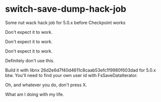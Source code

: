 # switch-save-dump-hack-job
Some nut wack hack job for 5.0.x before Checkpoint works

Don't expect it to work.

Don't expect it to work.

Don't expect it to work.

Definitely don't use this.

Build it with libnx 26d2e6d7f40d4611c8caab53efc1f9980f603dad for 5.0.x btw. You'll need to find your own user id with FsSaveDataIterator.

Oh, and whatever you do, don't press X.

What am I doing with my life.
